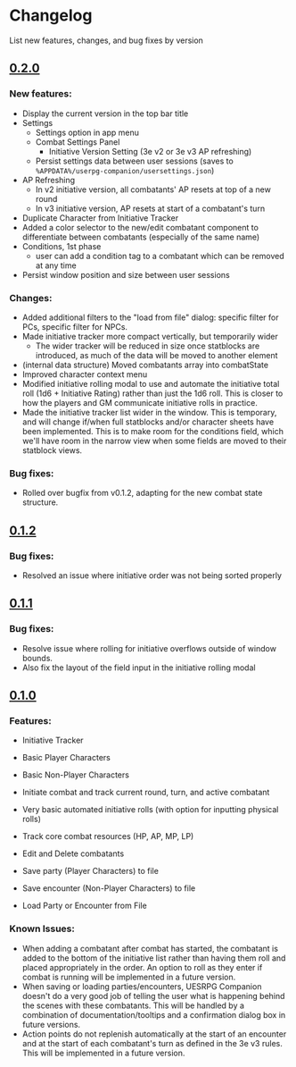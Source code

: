 # Changelog
List new features, changes, and bug fixes by version
## [0.2.0](https://github.com/jamesjtb/uesrpg-companion/releases/)
### New features:
- Display the current version in the top bar title
- Settings
  - Settings option in app menu
  - Combat Settings Panel
    - Initiative Version Setting (3e v2 or 3e v3 AP refreshing)
  - Persist settings data between user sessions (saves to `%APPDATA%/userpg-companion/usersettings.json`)
- AP Refreshing
  - In v2 initiative version, all combatants' AP resets at top of a new round
  - In v3 initiative version, AP resets at start of a combatant's turn
- Duplicate Character from Initiative Tracker
- Added a color selector to the new/edit combatant component to differentiate between combatants (especially of the same name)
- Conditions, 1st phase 
  - user can add a condition tag to a combatant which can be removed at any time
- Persist window position and size between user sessions
### Changes:
- Added additional filters to the "load from file" dialog: specific filter for PCs, specific filter for NPCs.
- Made initiative tracker more compact vertically, but temporarily wider
  - The wider tracker will be reduced in size once statblocks are introduced, as much of the data will be moved to another element
- (internal data structure) Moved combatants array into combatState
- Improved character context menu
- Modified initiative rolling modal to use and automate the initiative total roll (1d6 + Initiative Rating) rather than just the 1d6 roll. This is closer to how the players and GM communicate initiative rolls in practice.
- Made the initiative tracker list wider in the window. This is temporary, and will change if/when full statblocks and/or character sheets have been implemented. This is to make room for the conditions field, which we'll have room in the narrow view when some fields are moved to their statblock views.
### Bug fixes:
- Rolled over bugfix from v0.1.2, adapting for the new combat state structure.

## [0.1.2](https://github.com/jamesjtb/uesrpg-companion/releases/tag/v0.1.2)
### Bug fixes:
- Resolved an issue where initiative order was not being sorted properly

## [0.1.1](https://github.com/jamesjtb/uesrpg-companion/releases/tag/v0.1.1)
### Bug fixes:
- Resolve issue where rolling for initiative overflows outside of window bounds.
- Also fix the layout of the field input in the initiative rolling modal

## [0.1.0](https://github.com/jamesjtb/uesrpg-companion/releases/tag/v0.1.0)
### Features:
- Initiative Tracker
- Basic Player Characters
- Basic Non-Player Characters 

- Initiate combat and track current round, turn, and active combatant
- Very basic automated initiative rolls (with option for inputting physical rolls)
- Track core combat resources (HP, AP, MP, LP)
- Edit and Delete combatants
- Save party (Player Characters) to file
- Save encounter (Non-Player Characters) to file
- Load Party or Encounter from File

### Known Issues:
- When adding a combatant after combat has started, the combatant is added to the bottom of the initiative list rather than having them roll and placed appropriately in the order. An option to roll as they enter if combat is running will be implemented in a future version.
- When saving or loading parties/encounters, UESRPG Companion doesn't do a very good job of telling the user what is happening behind the scenes with these combatants. This will be handled by a combination of documentation/tooltips and a confirmation dialog box in future versions.
- Action points do not replenish automatically at the start of an encounter and at the start of each combatant's turn as defined in the 3e v3 rules. This will be implemented in a future version.
